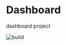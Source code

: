 # Dashboard
dashboard project

![build](https://github.com/itsiftzis/Dashboard/actions/workflows/build.yml/jacoco.svg)
